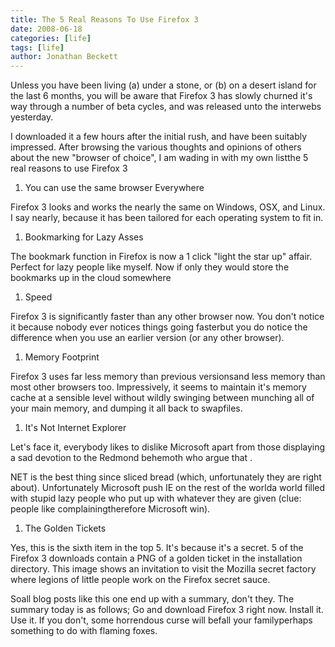 ```yaml
---
title: The 5 Real Reasons To Use Firefox 3
date: 2008-06-18
categories: [life]
tags: [life]
author: Jonathan Beckett
---
```


Unless you have been living (a) under a stone, or (b) on a desert island for the last 6 months, you will be aware that Firefox 3 has slowly churned it's way through a number of beta cycles, and was released unto the interwebs yesterday.

I downloaded it a few hours after the initial rush, and have been suitably impressed. After browsing the various thoughts and opinions of others about the new "browser of choice", I am wading in with my own listthe 5 real reasons to use Firefox 3

 1. You can use the same browser Everywhere

Firefox 3 looks and works the nearly the same on Windows, OSX, and Linux. I say nearly, because it has been tailored for each operating system to fit in.

 1. Bookmarking for Lazy Asses

The bookmark function in Firefox is now a 1 click "light the star up" affair. Perfect for lazy people like myself. Now if only they would store the bookmarks up in the cloud somewhere

 1. Speed

Firefox 3 is significantly faster than any other browser now. You don't notice it because nobody ever notices things going fasterbut you do notice the difference when you use an earlier version (or any other browser).

 1. Memory Footprint

Firefox 3 uses far less memory than previous versionsand less memory than most other browsers too. Impressively, it seems to maintain it's memory cache at a sensible level without wildly swinging between munching all of your main memory, and dumping it all back to swapfiles.

 1. It's Not Internet Explorer

Let's face it, everybody likes to dislike Microsoft apart from those displaying a sad devotion to the Redmond behemoth who argue that .

NET is the best thing since sliced bread (which, unfortunately they are right about). Unfortunately Microsoft push IE on the rest of the worlda world filled with stupid lazy people who put up with whatever they are given (clue: people like complainingtherefore Microsoft win).

 1. The Golden Tickets

Yes, this is the sixth item in the top 5. It's because it's a secret. 5 of the Firefox 3 downloads contain a PNG of a golden ticket in the installation directory. This image shows an invitation to visit the Mozilla secret factory where legions of little people work on the Firefox secret sauce.

Soall blog posts like this one end up with a summary, don't they. The summary today is as follows; Go and download Firefox 3 right now. Install it. Use it. If you don't, some horrendous curse will befall your familyperhaps something to do with flaming foxes.